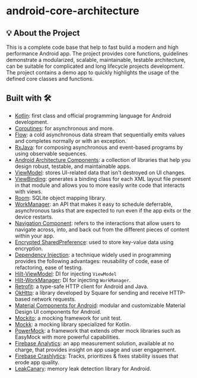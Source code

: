 # android-core-architecture

## 💡 About the Project

This is a complete code base that help to fast build a modern and high performance Android app.
The project provides core functions, guidelines demonstrate a modularized, scalable, maintainable, testable architecture, can be suitable for complicated and long lifecycle projects development.
The project contains a demo app to quickly highlights the usage of the defined core classes and functions.

## Built with 🛠

- [Kotlin](https://kotlinlang.org/): first class and official programming language for Android development.
- [Coroutines](https://kotlinlang.org/docs/reference/coroutines-overview.html): for asynchronous and more.
- [Flow](https://kotlin.github.io/kotlinx.coroutines/kotlinx-coroutines-core/kotlinx.coroutines.flow/-flow/): a cold asynchronous data stream that sequentially emits values and completes normally or with an exception.
- [RxJava](https://github.com/ReactiveX/RxJava): for composing asynchronous and event-based programs by using observable sequences.
- [Android Architecture Components](https://developer.android.com/topic/libraries/architecture): a collection of libraries that help you design robust, testable, and maintainable apps.
- [ViewModel](https://developer.android.com/topic/libraries/architecture/viewmodel): stores UI-related data that isn't destroyed on UI changes.
- [ViewBinding](https://developer.android.com/topic/libraries/view-binding): generates a binding class for each XML layout file present in that module and allows you to more easily write code that interacts with views.
- [Room](https://developer.android.com/topic/libraries/architecture/room): SQLite object mapping library.
- [WorkManager](https://developer.android.com/topic/libraries/architecture/workmanager): an API that makes it easy to schedule deferrable, asynchronous tasks that are expected to run even if the app exits or the device restarts.
- [Navigation Component](https://developer.android.com/guide/navigation/navigation-getting-started): refers to the interactions that allow users to navigate across, into, and back out from the different pieces of content within your app.
- [Encrypted SharedPreference](https://developer.android.com/topic/security/data): used to store key-value data using encryption.
- [Dependency Injection](https://developer.android.com/training/dependency-injection): a technique widely used in programming provides the following advantages: reusability of code, ease of refactoring, ease of testing.
- [Hilt-ViewModel](https://developer.android.com/training/dependency-injection/hilt-jetpack): DI for injecting `ViewModel`
- [Hilt-WorkManager](https://developer.android.com/training/dependency-injection/hilt-jetpack): DI for injecting `WorkManager`.
- [Retrofit](https://square.github.io/retrofit/): a type-safe HTTP client for Android and Java.
- [OkHttp](https://square.github.io/okhttp/): a library developed by Square for sending and receive HTTP-based network requests.
- [Material Components for Android](https://github.com/material-components/material-components-android): modular and customizable Material Design UI components for Android.
- [Mockito](https://github.com/mockito/mockito): a mocking framework for unit test.
- [Mockk](https://mockk.io/): a mocking library specialized for Kotlin.
- [PowerMock](https://github.com/powermock/powermock): a framework that extends other mock libraries such as EasyMock with more powerful capabilities.
- [Firebase Analytics](https://firebase.google.com/docs/analytics): an app measurement solution, available at no charge, that provides insight on app usage and user engagement.
- [Firebase Crashlytics](https://firebase.google.com/products/crashlytics): Tracks, prioritizes & fixes stability issues that erode app quality.
- [LeakCanary](https://square.github.io/leakcanary/): memory leak detection library for Android.
